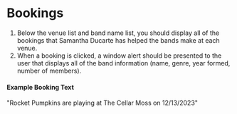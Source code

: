 # Bookings

1. Below the venue list and band name list, you should display all of the bookings that Samantha Ducarte has helped the bands make at each venue.
2. When a booking is clicked, a window alert should be presented to the user that displays all of the band information (name, genre, year formed, number of members).

#### Example Booking Text

"Rocket Pumpkins are playing at The Cellar Moss on 12/13/2023"
